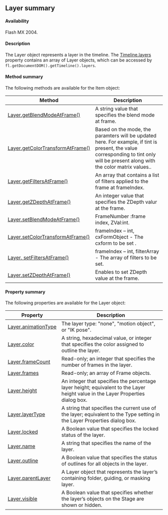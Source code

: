 ## Layer summary

#### Availability

Flash MX 2004.

#### Description

The Layer object represents a layer in the timeline. The [Timeline.layers](../Timeline_object/Timeline31.md) property contains an array of Layer objects, which can be accessed by `fl.getDocumentDOM().getTimeline().layers`.

#### Method summary

The following methods are available for the Item object:

| **Method** | **Description** |
| --- | --- |
| [Layer.getBlendModeAtFrame()](../Layer_object/Layer13.md) | A string value that specifies the blend mode at frame. |
| [Layer.getColorTransformAtFrame()](../Layer_object/Layer14.md) | Based on the mode, the paramters will be updated here. For example, if tint is present, the value corresponding to tint only will be present along with the color matrix values.. |
| [Layer.getFiltersAtFrame()](../Layer_object/Layer15.md) | An array that contains a list of filters applied to the frame at frameIndex. |
| [Layer.getZDepthAtFrame()](../Layer_object/Layer11.md) | An integer value that specifies the ZDepth valur at the frame. |
| [Layer.setBlendModeAtFrame()](../Layer_object/Layer16.md) | FrameNumber :frame index,  ZVal:int. |
| [Layer.setColorTransformAtFrame()](../Layer_object/Layer17.md) | frameIndex – int, cxFormObject - The cxform to be set . |
| [Layer. setFiltersAtFrame()](../Layer_object/Layer18.md) | frameIndex – int, filterArray - The array of filters to be set. |
| [Layer.setZDepthAtFrame()](../Layer_object/Layer12.md) | Enables to set ZDepth value at the frame. |

#### Property summary

The following properties are available for the Layer object:

| **Property** | **Description** |
| --- | --- |
| [Layer.animationType](../Layer_object/Layer.md) | The layer type: "none", "motion object", or "IK pose". |
| [Layer.color](../Layer_object/Layer1.md) | A string, hexadecimal value, or integer that specifies the color assigned to outline the layer. |
| [Layer.frameCount](../Layer_object/Layer2.md) | Read-only; an integer that specifies the number of frames in the layer. |
| [Layer.frames](../Layer_object/Layer3.md) | Read-only; an array of Frame objects. |
| [Layer.height](../Layer_object/Layer4.md) | An integer that specifies the percentage layer height; equivalent to the Layer height value in the Layer Properties dialog box. |
| [Layer.layerType](../Layer_object/Layer5.md) | A string that specifies the current use of the layer; equivalent to the Type setting in the Layer Properties dialog box. |
| [Layer.locked](../Layer_object/Layer6.md) | A Boolean value that specifies the locked status of the layer. |
| [Layer.name](../Layer_object/Layer7.md) | A string that specifies the name of the layer. |
| [Layer.outline](../Layer_object/Layer8.md) | A Boolean value that specifies the status of outlines for all objects in the layer. |
| [Layer.parentLayer](../Layer_object/Layer9.md) | A Layer object that represents the layer’s containing folder, guiding, or masking layer. |
| [Layer.visible](../Layer_object/Layer10.md) | A Boolean value that specifies whether the layer’s objects on the Stage are shown or hidden. |
